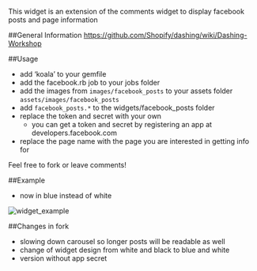 This widget is an extension of the comments widget to display facebook posts and page information

##General Information
https://github.com/Shopify/dashing/wiki/Dashing-Workshop

##Usage

- add ‘koala’ to your gemfile
- add the facebook.rb job to your jobs folder
- add the images from `images/facebook_posts` to your assets folder `assets/images/facebook_posts`
- add `facebook_posts.*` to the widgets/facebook_posts folder
- replace the token and secret with your own
  - you can get a token and secret by registering an app at developers.facebook.com
- replace the page name with the page you are interested in getting info for

Feel free to fork or leave comments!

##Example
- now in blue instead of white

![widget_example](https://github.com/ssalinas/facebook_posts/raw/master/widget_example.png)

##Changes in fork
- slowing down carousel so longer posts will be readable as well
- change of widget design from white and black to blue and white
- version without app secret
